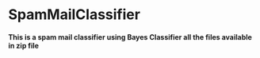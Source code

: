 # SpamMailClassifier
#### This is a spam mail classifier using Bayes Classifier all the files available in zip file
